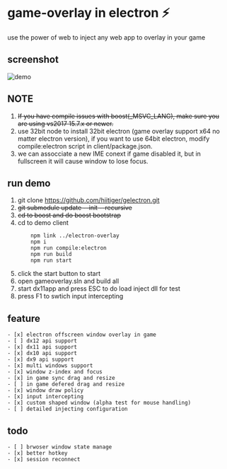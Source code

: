 # game-overlay in electron ⚡

use the power of web to inject any web app to overlay in your game

## screenshot
![demo](https://raw.githubusercontent.com/hiitiger/gelectron/master/screenshot/gelectron3.gif)


## NOTE
1. ~~If you have compile issues with boost(_MSVC_LANG), make sure you are using vs2017 15.7.x or newer.~~
2. use 32bit node to install 32bit electron (game overlay support x64 no matter electron version), if you want to use 64bit electron, modify compile:electron script in client/package.json.
3. we can assocciate a new IME conext if game disabled it, but in fullscreen it will cause window to lose focus.

## run demo
1. git clone https://github.com/hiitiger/gelectron.git
2. ~~git submodule update --init --recursive~~
3. ~~cd to boost and do boost bootstrap~~
4. cd to demo client 
    ```
        npm link ../electron-overlay
        npm i
        npm run compile:electron
        npm run build
        npm run start
    ```
5. click the start button to start 
6. open gameoverlay.sln and build all 
7. start dx11app and press ESC to do load inject dll for test
8. press F1 to swtich input intercepting

## feature
    - [x] electron offscreen window overlay in game
    - [ ] dx12 api support
    - [x] dx11 api support
    - [x] dx10 api support
    - [x] dx9 api support
    - [x] multi windows support
    - [x] window z-index and focus
    - [x] in game sync drag and resize
    - [ ] in game defered drag and resize
    - [x] window draw policy
    - [x] input intercepting
    - [x] custom shaped window (alpha test for mouse handling)
    - [ ] detailed injecting configuration 

## todo
    - [ ] brwoser window state manage
    - [x] better hotkey
    - [x] session reconnect



